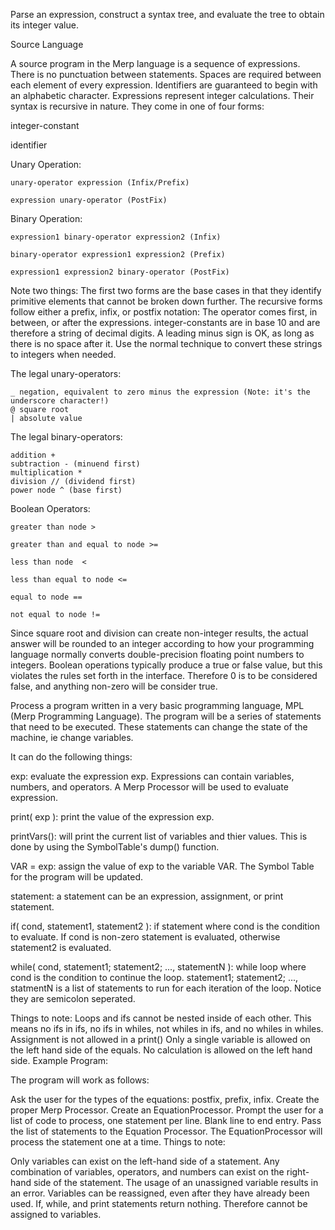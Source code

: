 Parse an expression, construct a syntax tree, and evaluate the tree to obtain its integer value.

Source Language

A source program in the Merp language is a sequence of expressions. 
There is no punctuation between statements. 
Spaces are required between each element of every expression.
Identifiers are guaranteed to begin with an alphabetic character.
Expressions represent integer calculations. Their syntax is recursive in nature. They come in one of four forms:

  integer-constant
  
  identifier 
  
  Unary Operation:
    
    unary-operator expression (Infix/Prefix)
    
    expression unary-operator (PostFix)
  
  Binary Operation:
    
    expression1 binary-operator expression2 (Infix)
    
    binary-operator expression1 expression2 (Prefix)
   
    expression1 expression2 binary-operator (PostFix)


Note two things:
The first two forms are the base cases in that they identify primitive elements that cannot be broken down further.
The recursive forms follow either a prefix, infix, or postfix notation: The operator comes first, in between, or after the expressions.
integer-constants are in base 10 and are therefore a string of decimal digits. A leading minus sign is OK, as long as there is no space after it. Use the normal technique to convert these strings to integers when needed.

The legal unary-operators:
     
    _ negation, equivalent to zero minus the expression (Note: it's the underscore character!)
    @ square root
    | absolute value
  
  
The legal binary-operators:  
    
    addition +
    subtraction - (minuend first)
    multiplication * 
    division // (dividend first)
    power node ^ (base first)


Boolean Operators:
   
    greater than node > 
   
    greater than and equal to node >= 
   
    less than node  < 
   
    less than equal to node <= 
   
    equal to node == 
   
    not equal to node != 

Since square root and division can create non-integer results, the actual answer will be rounded to an integer according to how your programming language normally converts double-precision floating point numbers to integers.
Boolean operations typically produce a true or false value, but this violates the rules set forth in the interface. Therefore 0 is to be considered false, and anything non-zero will be consider true.

Process a program written in a very basic programming language, MPL (Merp Programming Language). The program will be a series of statements that need to be executed. These statements can change the state of the machine, ie change variables.

It can do the following things:

  exp: evaluate the expression exp. Expressions can contain variables, numbers, and operators. A Merp Processor will be used to evaluate   expression.
  
  print( exp ): print the value of the expression exp.
  
  printVars(): will print the current list of variables and thier values. This is done by using the SymbolTable's dump() function.
  
  VAR = exp: assign the value of exp to the variable VAR. The Symbol Table for the program will be updated.
 
  statement: a statement can be an expression, assignment, or print statement.
  
  if( cond, statement1, statement2 ): if statement where cond is the condition to evaluate. If cond is non-zero statement is evaluated,   otherwise statement2 is evaluated.
  
  while( cond, statement1; statement2; ..., statementN ): while loop where cond is the condition to continue the loop. statement1;         statement2; ..., statmentN is a list of statements to run for each iteration of the loop. Notice they are semicolon seperated.

Things to note:
Loops and ifs cannot be nested inside of each other. This means no ifs in ifs, no ifs in whiles, not whiles in ifs, and no whiles in whiles.
Assignment is not allowed in a print()
Only a single variable is allowed on the left hand side of the equals. No calculation is allowed on the left hand side.
Example Program: 

The program will work as follows:

Ask the user for the types of the equations: postfix, prefix, infix. 
Create the proper Merp Processor. 
Create an EquationProcessor. 
Prompt the user for a list of code to process, one statement per line. Blank line to end entry. 
Pass the list of statements to the Equation Processor. The EquationProcessor will process the statement one at a time.
Things to note:

Only variables can exist on the left-hand side of a statement.
Any combination of variables, operators, and numbers can exist on the right-hand side of the statement.
The usage of an unassigned variable results in an error.
Variables can be reassigned, even after they have already been used.
If, while, and print statements return nothing. Therefore cannot be assigned to variables.


